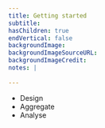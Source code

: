 ```yaml
---
title: Getting started
subtitle:
hasChildren: true
endVertical: false
backgroundImage: 
backgroundImageSourceURL:
backgroundImageCredit: 
notes: |
   
---
```

- Design
- Aggregate
- Analyse